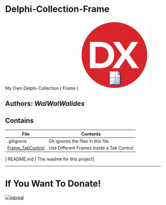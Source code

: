 # Delphi-Collection-Frame
My Own Delphi-Collection ( Frame ) 
![](Delphi-Collection-Frame_.jpg)

**Authors:**  *WalWalWalides*
------

## Contains

| File | Contents | 
| --- | --- |
| .gitignore | Git ignores the files in this file |
|[Frame_TabControl](https://github.com/walwalwalides/Delphi-Collection-Frame/tree/master/Frame_TabControl)| Use Different Frames inside a Tab Control|

| README.md | The readme for this project|

------

# If You Want To Donate!

[![paypal](https://www.paypalobjects.com/en_US/i/btn/btn_donateCC_LG.gif)](https://www.paypal.com/cgi-bin/webscr?cmd=_s-xclick&hosted_button_id=Y79F36A9BGLHS&source=url)
